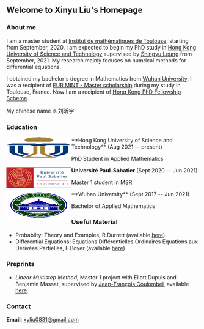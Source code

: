 ## Welcome to Xinyu Liu's Homepage

### About me

I am a master student at [Institut de mathématiques de Toulouse](https://www.math.univ-toulouse.fr/), starting from September, 2020. I am expected to begin my PhD study in [Hong Kong University of Science and Technology](https://hkust.edu.hk/) supervised by [Shingyu Leung](https://www.math.ust.hk/~masyleung/) from September, 2021. My research mainly focuses on numrical methods for differential equations.

I obtained my bachelor's degree in Mathematics from [Wuhan University](https://whu.edu.cn). I was a recipient of [EUR MINT - Master scholarship](https://www.math.univ-toulouse.fr/spip.php?article955) during my study in Toulouse, France. Now I am a recipient of [Hong Kong PhD Fellowship Scheme](https://cerg1.ugc.edu.hk/hkpfs/index.html).

My chinese name is 刘昕宇. 

### Education
<img align="left" width="170" height="55" src="HKUST.svg"/>
**Hong Kong University of Science and Technology** (Aug 2021 -- present)

PhD Student in Applied Mathematics
 

<img align="left" width="170" height="55" 
src="UPS.svg"/>
**Université Paul-Sabatier** (Sept 2020 -- Jun 2021)

Master 1 student in MSR

<img align="left" width="170" height="75" src="WHU.svg"/>
**Wuhan University** (Sept 2017 -- Jun 2021)

Bachelor of Applied Mathematics

### Useful Material 

- Probabilty: Theory and Examples, R.Durrett (available [here](https://services.math.duke.edu/~rtd/PTE/PTE5_011119.pdf))
- Differential Equations: Equations Différentielles Ordinaires Equations aux Dérivées Partielles, F.Boyer (available [here](http://www.math.univ-toulouse.fr/~fboyer/_media/enseignements/m1edoedp/poly_edo-edp_m1.pdf))

### Preprints

- _Linear Multistep Method_, Master 1 project with Eliott Dupuis and Benjamin Massat, supervised by [Jean-François Coulombel](https://www.math.univ-toulouse.fr/~jcoulomb/), available [here](M1_Project__multisteps_methods.pdf).

### Contact
**Email**: xyliu0831@gmail.com




